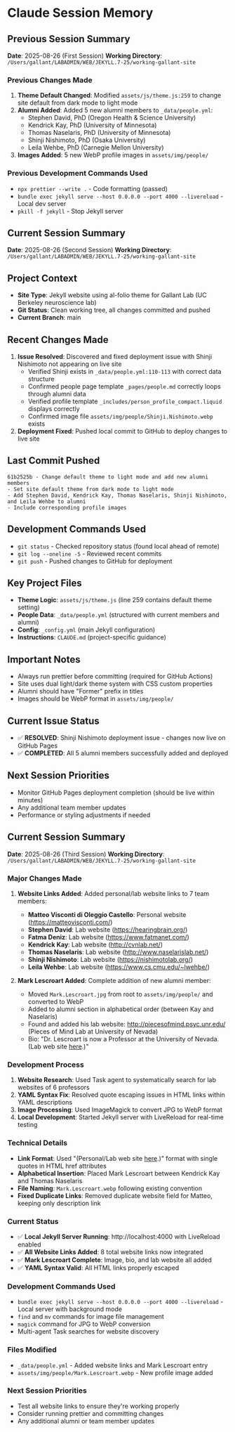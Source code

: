 # Claude Session Memory

## Previous Session Summary

**Date**: 2025-08-26 (First Session)
**Working Directory**: `/Users/gallant/LABADMIN/WEB/JEKYLL.7-25/working-gallant-site`

### Previous Changes Made

1. **Theme Default Changed**: Modified `assets/js/theme.js:259` to change site default from dark mode to light mode
2. **Alumni Added**: Added 5 new alumni members to `_data/people.yml`:
   - Stephen David, PhD (Oregon Health & Science University)
   - Kendrick Kay, PhD (University of Minnesota)
   - Thomas Naselaris, PhD (University of Minnesota)
   - Shinji Nishimoto, PhD (Osaka University)
   - Leila Wehbe, PhD (Carnegie Mellon University)
3. **Images Added**: 5 new WebP profile images in `assets/img/people/`

### Previous Development Commands Used

- `npx prettier --write .` - Code formatting (passed)
- `bundle exec jekyll serve --host 0.0.0.0 --port 4000 --livereload` - Local dev server
- `pkill -f jekyll` - Stop Jekyll server

## Current Session Summary

**Date**: 2025-08-26 (Second Session)
**Working Directory**: `/Users/gallant/LABADMIN/WEB/JEKYLL.7-25/working-gallant-site`

## Project Context

- **Site Type**: Jekyll website using al-folio theme for Gallant Lab (UC Berkeley neuroscience lab)
- **Git Status**: Clean working tree, all changes committed and pushed
- **Current Branch**: main

## Recent Changes Made

1. **Issue Resolved**: Discovered and fixed deployment issue with Shinji Nishimoto not appearing on live site
   - Verified Shinji exists in `_data/people.yml:110-113` with correct data structure
   - Confirmed people page template `_pages/people.md` correctly loops through alumni data
   - Verified profile template `_includes/person_profile_compact.liquid` displays correctly
   - Confirmed image file `assets/img/people/Shinji.Nishimoto.webp` exists
2. **Deployment Fixed**: Pushed local commit to GitHub to deploy changes to live site

## Last Commit Pushed

```
61b2525b - Change default theme to light mode and add new alumni members
- Set site default theme from dark mode to light mode
- Add Stephen David, Kendrick Kay, Thomas Naselaris, Shinji Nishimoto, and Leila Wehbe to alumni
- Include corresponding profile images
```

## Development Commands Used

- `git status` - Checked repository status (found local ahead of remote)
- `git log --oneline -5` - Reviewed recent commits
- `git push` - Pushed changes to GitHub for deployment

## Key Project Files

- **Theme Logic**: `assets/js/theme.js` (line 259 contains default theme setting)
- **People Data**: `_data/people.yml` (structured with current members and alumni)
- **Config**: `_config.yml` (main Jekyll configuration)
- **Instructions**: `CLAUDE.md` (project-specific guidance)

## Important Notes

- Always run prettier before committing (required for GitHub Actions)
- Site uses dual light/dark theme system with CSS custom properties
- Alumni should have "Former" prefix in titles
- Images should be WebP format in `assets/img/people/`

## Current Issue Status

- ✅ **RESOLVED**: Shinji Nishimoto deployment issue - changes now live on GitHub Pages
- ✅ **COMPLETED**: All 5 alumni members successfully added and deployed

## Next Session Priorities

- Monitor GitHub Pages deployment completion (should be live within minutes)
- Any additional team member updates
- Performance or styling adjustments if needed

## Current Session Summary

**Date**: 2025-08-26 (Third Session)
**Working Directory**: `/Users/gallant/LABADMIN/WEB/JEKYLL.7-25/working-gallant-site`

### Major Changes Made

1. **Website Links Added**: Added personal/lab website links to 7 team members:

   - **Matteo Visconti di Oleggio Castello**: Personal website (https://matteovisconti.com/)
   - **Stephen David**: Lab website (https://hearingbrain.org/)
   - **Fatma Deniz**: Lab website (https://www.fatmanet.com/)
   - **Kendrick Kay**: Lab website (http://cvnlab.net/)
   - **Thomas Naselaris**: Lab website (http://www.naselarislab.net/)
   - **Shinji Nishimoto**: Lab website (https://nishimotolab.org/)
   - **Leila Wehbe**: Lab website (https://www.cs.cmu.edu/~lwehbe/)

2. **Mark Lescroart Added**: Complete addition of new alumni member:
   - Moved `Mark.Lescroart.jpg` from root to `assets/img/people/` and converted to WebP
   - Added to alumni section in alphabetical order (between Kay and Naselaris)
   - Found and added his lab website: http://piecesofmind.psyc.unr.edu/ (Pieces of Mind Lab at University of Nevada)
   - Bio: "Dr. Lescroart is now a Professor at the University of Nevada. (Lab web site [here](url).)"

### Development Process

1. **Website Research**: Used Task agent to systematically search for lab websites of 6 professors
2. **YAML Syntax Fix**: Resolved quote escaping issues in HTML links within YAML descriptions
3. **Image Processing**: Used ImageMagick to convert JPG to WebP format
4. **Local Development**: Started Jekyll server with LiveReload for real-time testing

### Technical Details

- **Link Format**: Used "(Personal/Lab web site [here](url).)" format with single quotes in HTML href attributes
- **Alphabetical Insertion**: Placed Mark Lescroart between Kendrick Kay and Thomas Naselaris
- **File Naming**: `Mark.Lescroart.webp` following existing convention
- **Fixed Duplicate Links**: Removed duplicate website field for Matteo, keeping only description link

### Current Status

- ✅ **Local Jekyll Server Running**: http://localhost:4000 with LiveReload enabled
- ✅ **All Website Links Added**: 8 total website links now integrated
- ✅ **Mark Lescroart Complete**: Image, bio, and lab website all added
- ✅ **YAML Syntax Valid**: All HTML links properly escaped

### Development Commands Used

- `bundle exec jekyll serve --host 0.0.0.0 --port 4000 --livereload` - Local server with background mode
- `find` and `mv` commands for image file management
- `magick` command for JPG to WebP conversion
- Multi-agent Task searches for website discovery

### Files Modified

- `_data/people.yml` - Added website links and Mark Lescroart entry
- `assets/img/people/Mark.Lescroart.webp` - New profile image added

### Next Session Priorities

- Test all website links to ensure they're working properly
- Consider running prettier and committing changes
- Any additional alumni or team member updates
